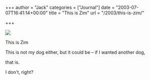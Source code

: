 +++
author = "Jack"
categories = ["Journal"]
date = "2003-07-07T16:41:14+00:00"
title = "This is Zim"
url = "/2003/this-is-zim/"

+++

![][1]

This is Zim

This is not my dog either, but it could be &#8211; if I wanted another dog,
  
that is.

I don't, right?

 [1]: /files/zim.jpg